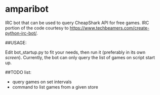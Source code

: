 # amparibot

IRC bot that can be used to query CheapShark API for free games.
IRC portion of the code courtesy to https://www.techbeamers.com/create-python-irc-bot/.

##USAGE:

Edit bot_startup.py to fit your needs, then run it (preferably in its own *screen*).
Currently, the bot can only query the list of games on script start up.

##TODO list:

- query games on set intervals
- command to list games from a given store
